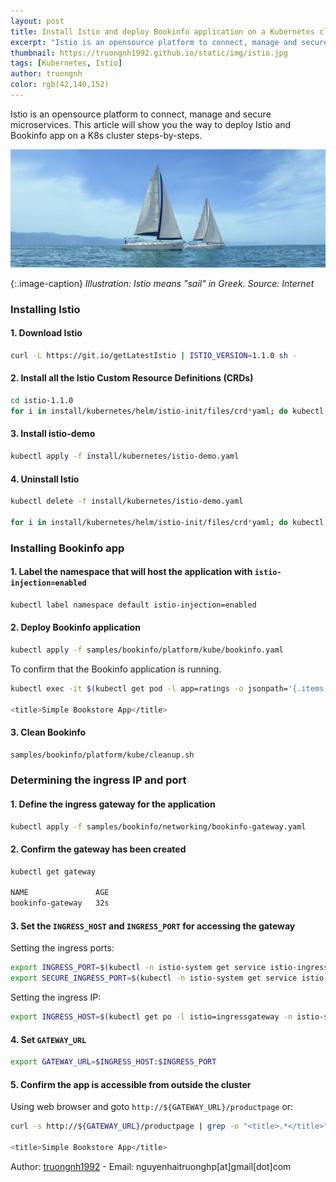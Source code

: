 ```yaml
---
layout: post
title: Install Istio and deploy Bookinfo application on a Kubernetes cluster
excerpt: "Istio is an opensource platform to connect, manage and secure microservices. This article will show you the way to deploy Istio and Bookinfo on a K8s cluster steps-by-steps."
thumbnail: https://truongnh1992.github.io/static/img/istio.jpg
tags: [Kubernetes, Istio]
author: truongnh
color: rgb(42,140,152)
---
```


Istio is an opensource platform to connect, manage and secure microservices. This article will show you the way to deploy Istio and Bookinfo app on a K8s cluster steps-by-steps.

![istio](/static/img/istio.jpg)

{:.image-caption}
*Illustration: Istio means "sail" in Greek. Source: Internet*

### Installing Istio

#### 1. Download Istio
```sh
curl -L https://git.io/getLatestIstio | ISTIO_VERSION=1.1.0 sh -
```
#### 2. Install all the Istio Custom Resource Definitions (CRDs)
```sh
cd istio-1.1.0
for i in install/kubernetes/helm/istio-init/files/crd*yaml; do kubectl apply -f $i; done
```

#### 3. Install istio-demo
```sh
kubectl apply -f install/kubernetes/istio-demo.yaml
```


#### 4. Uninstall Istio

```sh
kubectl delete -f install/kubernetes/istio-demo.yaml

for i in install/kubernetes/helm/istio-init/files/crd*yaml; do kubectl delete -f $i; done
```

### Installing Bookinfo app

#### 1. Label the namespace that will host the application with `istio-injection=enabled`
```sh
kubectl label namespace default istio-injection=enabled
```

#### 2. Deploy Bookinfo application
```sh
kubectl apply -f samples/bookinfo/platform/kube/bookinfo.yaml
```

To confirm that the Bookinfo application is running.
```sh
kubectl exec -it $(kubectl get pod -l app=ratings -o jsonpath='{.items[0].metadata.name}') -c ratings -- curl productpage:9080/productpage | grep -o "<title>.*</title>"

<title>Simple Bookstore App</title>
```

#### 3. Clean Bookinfo
```sh
samples/bookinfo/platform/kube/cleanup.sh
```

### Determining the ingress IP and port

#### 1. Define the ingress gateway for the application
```sh
kubectl apply -f samples/bookinfo/networking/bookinfo-gateway.yaml
```

#### 2. Confirm the gateway has been created
```sh
kubectl get gateway

NAME               AGE
bookinfo-gateway   32s
```

#### 3. Set the `INGRESS_HOST` and `INGRESS_PORT` for accessing the gateway

Setting the ingress ports:
```sh
export INGRESS_PORT=$(kubectl -n istio-system get service istio-ingressgateway -o jsonpath='{.spec.ports[?(@.name=="http2")].nodePort}')
export SECURE_INGRESS_PORT=$(kubectl -n istio-system get service istio-ingressgateway -o jsonpath='{.spec.ports[?(@.name=="https")].nodePort}')
```

Setting the ingress IP:
```sh
export INGRESS_HOST=$(kubectl get po -l istio=ingressgateway -n istio-system -o jsonpath='{.items[0].status.hostIP}')
```

#### 4. Set `GATEWAY_URL`
```sh
export GATEWAY_URL=$INGRESS_HOST:$INGRESS_PORT
```

#### 5. Confirm the app is accessible from outside the cluster
Using web browser and goto `http://${GATEWAY_URL}/productpage` or:
```sh
curl -s http://${GATEWAY_URL}/productpage | grep -o "<title>.*</title>"

<title>Simple Bookstore App</title>
```



Author: [truongnh1992](https://github.com/truongnh1992) - Email: nguyenhaitruonghp[at]gmail[dot]com
